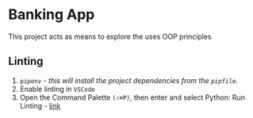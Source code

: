 # Banking App
This project acts as means to explore the uses OOP principles

## Linting
1. `pipenv` - _this will install the project dependencies from the `pipfile`._
2. Enable linting in `VSCode`
3. Open the Command Palette `(⇧⌘P)`, then enter and select Python: Run Linting - [link](https://code.visualstudio.com/docs/python/linting)